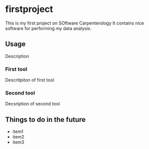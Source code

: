 # firstproject

This is my first project on SOftware Carpenterology
It contains nice software for performing my data analysis.

## Usage
Description

### First tool
Descritpiton of first tool

### Second tool
Decsription of second tool

## Things to do in the future

- item1
- item2
- item3







